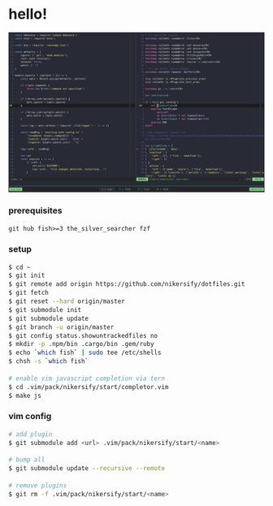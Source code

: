 # hello!

![Screenshot](/.config/media/vim.png?raw=true "🎉")

### prerequisites

`git hub fish>=3 the_silver_searcher fzf`

### setup

```sh
$ cd ~
$ git init
$ git remote add origin https://github.com/nikersify/dotfiles.git
$ git fetch
$ git reset --hard origin/master
$ git submodule init
$ git submodule update
$ git branch -u origin/master
$ git config status.showuntrackedfiles no
$ mkdir -p .npm/bin .cargo/bin .gem/ruby
$ echo `which fish` | sudo tee /etc/shells
$ chsh -s `which fish`

# enable vim javascript completion via tern
$ cd .vim/pack/nikersify/start/completor.vim
$ make js
```

### vim config

```sh
# add plugin
$ git submodule add <url> .vim/pack/nikersify/start/<name>

# bump all
$ git submodule update --recursive --remote

# remove plugins
$ git rm -f .vim/pack/nikersify/start/<name>
```
